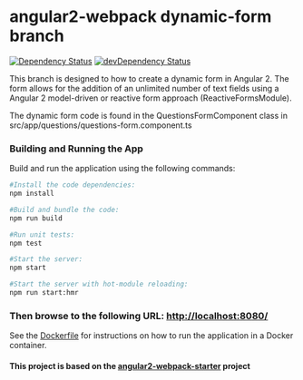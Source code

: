 # angular2-webpack dynamic-form branch

[![Dependency Status](https://david-dm.org/preboot/angular2-webpack/status.svg)](https://david-dm.org/preboot/angular2-webpack#info=dependencies) [![devDependency Status](https://david-dm.org/preboot/angular2-webpack/dev-status.svg)](https://david-dm.org/preboot/angular2-webpack#info=devDependencies)

This branch is designed to how to create a dynamic form in Angular 2.
The form allows for the addition of an unlimited number of text fields
using a Angular 2 model-driven or reactive form approach (ReactiveFormsModule).

The dynamic form code is found in the QuestionsFormComponent class in src/app/questions/questions-form.component.ts

### Building and Running the App

Build and run the application using the following commands:
```bash
#Install the code dependencies:
npm install

#Build and bundle the code:
npm run build

#Run unit tests:
npm test

#Start the server:
npm start

#Start the server with hot-module reloading:
npm run start:hmr
```
### Then browse to the following URL: [http://localhost:8080/](http://localhost:8080/)

See the
[Dockerfile](https://github.com/cdoremus/angular2-sandbox/tree/dynamic-form/dynamic-form/Dockerfile)
for instructions on how to run the application in a Docker container.

#### This project is based on the [angular2-webpack-starter](https://github.com/preboot/angular2-webpack/) project

